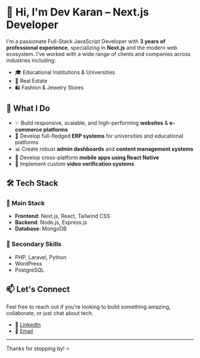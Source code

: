 # 👋 Hi, I'm Dev Karan – Next.js Developer

I'm a passionate Full-Stack JavaScript Developer with **3 years of professional experience**, specializing in **Next.js** and the modern web ecosystem. I've worked with a wide range of clients and companies across industries including:

- 🎓 Educational Institutions & Universities
- 🏢 Real Estate
- 🛍️ Fashion & Jewelry Stores

## 🚀 What I Do

- ✨ Build responsive, scalable, and high-performing **websites** & **e-commerce platforms**
- 🧠 Develop full-fledged **ERP systems** for universities and educational platforms
- 📊 Create robust **admin dashboards** and **content management systems**
- 📱 Develop cross-platform **mobile apps using React Native**
- 🎥 Implement custom **video verification systems**

## 🛠️ Tech Stack

### 🔹 Main Stack
- **Frontend**: Next.js, React, Tailwind CSS  
- **Backend**: Node.js, Express.js  
- **Database**: MongoDB

### 🔸 Secondary Skills
- PHP, Laravel, Python 
- WordPress  
- PostgreSQL

## 📫 Let's Connect

Feel free to reach out if you're looking to build something amazing, collaborate, or just chat about tech.

- 💼 [LinkedIn](https://www.linkedin.com/in/devkaran-webdeveloper/)
- 📧 [Email](mailto:dev882624@gmail.com)

---

Thanks for stopping by! ⭐
